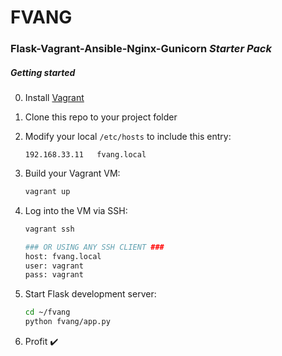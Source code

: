 FVANG
=======

### Flask-Vagrant-Ansible-Nginx-Gunicorn *Starter Pack*

##### Getting started

0. Install [Vagrant](https://www.vagrantup.com/)

0. Clone this repo to your project folder

0. Modify your local ```/etc/hosts``` to include this entry:

    ```
    192.168.33.11   fvang.local
    ```

0. Build your Vagrant VM:

    ```sh
    vagrant up
    ```

0. Log into the VM via SSH:
    ```sh
    vagrant ssh

    ### OR USING ANY SSH CLIENT ###
    host: fvang.local
    user: vagrant
    pass: vagrant
    ```

0. Start Flask development server:
    ```sh
    cd ~/fvang
    python fvang/app.py
    ```

0. Profit :heavy_check_mark:
